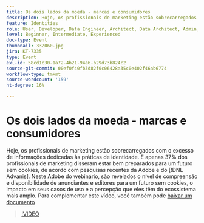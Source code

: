 ```yaml
---
title: Os dois lados da moeda - marcas e consumidores
description: Hoje, os profissionais de marketing estão sobrecarregados com o excesso de informações dedicadas às práticas de identidade. E apenas 37% dos profissionais de marketing disseram estar muito preparados para um futuro sem cookies, de acordo com pesquisas recentes da Adobe e da Advanis. Neste Adobe do webinário, são revelados o nível de compreensão e disponibilidade de anunciantes e editores para um futuro sem cookies, o impacto em seus casos de uso e a percepção que eles têm do ecossistema mais amplo.
feature: Identities
role: User, Developer, Data Engineer, Architect, Data Architect, Admin, Leader
level: Beginner, Intermediate, Experienced
doc-type: Event
thumbnail: 332060.jpg
jira: KT-7335
type: Event
exl-id: 58cd1c30-1a72-4b21-94a6-b29d73b824c2
source-git-commit: 00ef0f40fb3d82f0c06428a35c0e402f46ab6774
workflow-type: tm+mt
source-wordcount: '159'
ht-degree: 16%

---
```


# Os dois lados da moeda - marcas e consumidores

Hoje, os profissionais de marketing estão sobrecarregados com o excesso de informações dedicadas às práticas de identidade. E apenas 37% dos profissionais de marketing disseram estar bem preparados para um futuro sem cookies, de acordo com pesquisas recentes da Adobe e do [!DNL Advanis]. Neste Adobe do webinário, são revelados o nível de compreensão e disponibilidade de anunciantes e editores para um futuro sem cookies, o impacto em seus casos de uso e a percepção que eles têm do ecossistema mais amplo. Para complementar este vídeo, você também pode [baixar um documento](assets/whitepaper-a-tale-of-two-perceptions.pdf)

>[!VIDEO](https://video.tv.adobe.com/v/332060/?learn=on)

